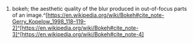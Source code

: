 1. bokeh; the aesthetic quality of the blur produced in out-of-focus parts of an image.^[https://en.wikipedia.org/wiki/Bokeh#cite_note-Gerry_Kopelow_1998_118–119-2]^[https://en.wikipedia.org/wiki/Bokeh#cite_note-3]^[https://en.wikipedia.org/wiki/Bokeh#cite_note-4]